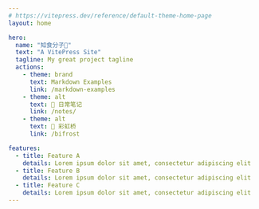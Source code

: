 ```yaml
---
# https://vitepress.dev/reference/default-theme-home-page
layout: home

hero:
  name: "知食分子🍕"
  text: "A VitePress Site"
  tagline: My great project tagline
  actions:
    - theme: brand
      text: Markdown Examples
      link: /markdown-examples
    - theme: alt
      text: 📝 日常笔记
      link: /notes/
    - theme: alt
      text: 🌈 彩虹桥
      link: /bifrost

features:
  - title: Feature A
    details: Lorem ipsum dolor sit amet, consectetur adipiscing elit
  - title: Feature B
    details: Lorem ipsum dolor sit amet, consectetur adipiscing elit
  - title: Feature C
    details: Lorem ipsum dolor sit amet, consectetur adipiscing elit
---
```


